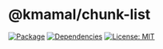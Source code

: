 # @kmamal/chunk-list

[![Package](https://img.shields.io/npm/v/%2540kmamal%252Fchunk-list)](https://www.npmjs.com/package/@kmamal/chunk-list)
[![Dependencies](https://img.shields.io/librariesio/release/npm/@kmamal/chunk-list)](https://libraries.io/npm/@kmamal%2Fchunk-list)
[![License: MIT](https://img.shields.io/badge/License-MIT-yellow.svg)](https://opensource.org/licenses/MIT)

